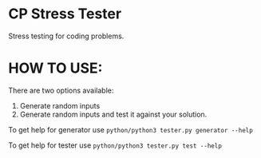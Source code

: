 # CP Stress Tester

Stress testing for coding problems.

# HOW TO USE:

There are two options available:

1) Generate random inputs
2) Generate random inputs and test it against your solution.

To get help for generator use 
`python/python3 tester.py generator --help`

To get help for tester use 
`python/python3 tester.py test --help`
